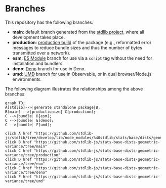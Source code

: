 <!--

@license Apache-2.0

Copyright (c) 2022 The Stdlib Authors.

Licensed under the Apache License, Version 2.0 (the "License");
you may not use this file except in compliance with the License.
You may obtain a copy of the License at

    http://www.apache.org/licenses/LICENSE-2.0

Unless required by applicable law or agreed to in writing, software
distributed under the License is distributed on an "AS IS" BASIS,
WITHOUT WARRANTIES OR CONDITIONS OF ANY KIND, either express or implied.
See the License for the specific language governing permissions and
limitations under the License.

-->

# Branches

This repository has the following branches:

-   **main**: default branch generated from the [stdlib project][stdlib-url], where all development takes place.
-   **production**: [production build][production-url] of the package (e.g., reformatted error messages to reduce bundle sizes and thus the number of bytes transmitted over a network).
-   **esm**: [ES Module][esm-url] branch for use via a `script` tag without the need for installation and bundlers.
-   **deno**: [Deno][deno-url] branch for use in Deno.
-   **umd**: [UMD][umd-url] branch for use in Observable, or in dual browser/Node.js environments.

The following diagram illustrates the relationships among the above branches:

```mermaid
graph TD;
A[stdlib]-->|generate standalone package|B;
B[main] -->|productionize| C[production];
C -->|bundle| D[esm];
C -->|bundle| E[deno];
C -->|bundle| F[umd];

click A href "https://github.com/stdlib-js/stdlib/tree/develop/lib/node_modules/%40stdlib/stats/base/dists/geometric/variance"
click B href "https://github.com/stdlib-js/stats-base-dists-geometric-variance/tree/main"
click C href "https://github.com/stdlib-js/stats-base-dists-geometric-variance/tree/production"
click D href "https://github.com/stdlib-js/stats-base-dists-geometric-variance/tree/esm"
click E href "https://github.com/stdlib-js/stats-base-dists-geometric-variance/tree/deno"
click F href "https://github.com/stdlib-js/stats-base-dists-geometric-variance/tree/umd"
```

[stdlib-url]: https://github.com/stdlib-js/stdlib/tree/develop/lib/node_modules/%40stdlib/stats/base/dists/geometric/variance
[production-url]: https://github.com/stdlib-js/stats-base-dists-geometric-variance/tree/production
[deno-url]: https://github.com/stdlib-js/stats-base-dists-geometric-variance/tree/deno
[umd-url]: https://github.com/stdlib-js/stats-base-dists-geometric-variance/tree/umd
[esm-url]: https://github.com/stdlib-js/stats-base-dists-geometric-variance/tree/esm